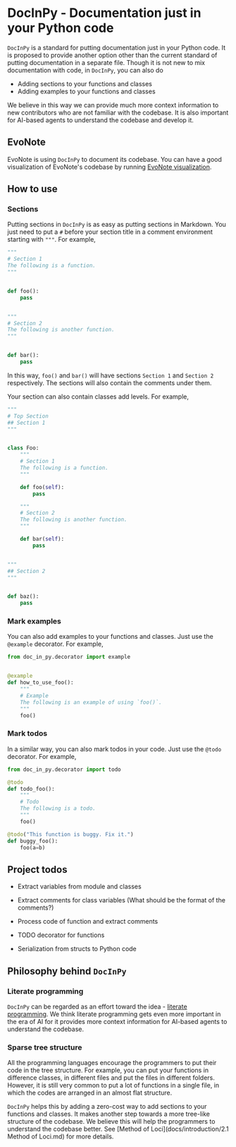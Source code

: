 # DocInPy - Documentation just in your Python code

`DocInPy` is a standard for putting documentation just in your Python code. It is proposed to provide another option
other than the current standard of putting documentation in a separate file. Though it is not new to mix documentation
with code, in `DocInPy`, you can also do

- Adding sections to your functions and classes
- Adding examples to your functions and classes

We believe in this way we can provide much more context information to new contributors who are not familiar with the
codebase. It is also important for AI-based agents to understand the codebase and develop it.

## EvoNote

EvoNote is using `DocInPy` to document its codebase. You can have a good visualization of EvoNote's codebase by
running [EvoNote visualization](https://github.com/EvoEvolver/EvoNote/blob/main/playground/visualize_paper.py).

## How to use

### Sections

Putting sections in `DocInPy` is as easy as putting sections in Markdown. You just need to put a `#` before your section
title in a comment environment starting with `"""`. For example,

```python
"""
# Section 1
The following is a function.
"""


def foo():
    pass


"""
# Section 2
The following is another function.
"""


def bar():
    pass
```

In this way, `foo()` and `bar()` will have sections `Section 1` and `Section 2` respectively. The sections will also
contain the comments under them.

Your section can also contain classes add levels. For example,

```python
"""
# Top Section
## Section 1
"""


class Foo:
    """
    # Section 1
    The following is a function.
    """

    def foo(self):
        pass

    """
    # Section 2
    The following is another function.
    """

    def bar(self):
        pass


"""
## Section 2
"""


def baz():
    pass
```

### Mark examples

You can also add examples to your functions and classes. Just use the `@example` decorator. For example,

```python
from doc_in_py.decorator import example


@example
def how_to_use_foo():
    """
    # Example
    The following is an example of using `foo()`.
    """
    foo()
```

### Mark todos

In a similar way, you can also mark todos in your code. Just use the `@todo` decorator. For example,

```python
from doc_in_py.decorator import todo

@todo
def todo_foo():
    """
    # Todo
    The following is a todo.
    """
    foo()

@todo("This function is buggy. Fix it.")
def buggy_foo():
    foo(a=b)
```

## Project todos

- Extract variables from module and classes
- Extract comments for class variables (What should be the format of the comments?)
- Process code of function and extract comments
- TODO decorator for functions

- Serialization from structs to Python code

## Philosophy behind `DocInPy`

### Literate programming

`DocInPy` can be regarded as an effort toward the idea - [literate programming](https://guides.nyu.edu/datascience/literate-prog). We think literate programming gets even more important in the era of AI for it provides more context information for AI-based agents to understand the codebase.

### Sparse tree structure

All the programming languages encourage the programmers to put their code in the tree structure. For example, you can
put your functions in difference classes, in different files and put the files in different folders. However, it is
still very common to put a lot of functions in a single file, in which the codes are arranged in an almost flat
structure.

`DocInPy` helps this by adding a zero-cost way to add sections to your functions and classes. It makes another step
towards a more tree-like structure of the codebase. We believe this will help the programmers to understand the codebase
better. See [Method of Loci](docs/introduction/2.1 Method of Loci.md) for more details.